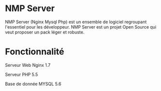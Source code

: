 NMP Server
============

NMP Server (Nginx Mysql Php) est un ensemble de logiciel regroupant l'essentiel pour les développeur. 
NMP Server est un projet Open Source qui veut proposer un pack léger et robuste.

Fonctionnalité
============

Serveur Web Nginx 1.7

Serveur PHP 5.5

Base de donnée MYSQL 5.6
